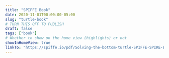 ```yaml
---
title: "SPIFFE Book"
date: 2020-11-01T00:00:00-05:00
slug: "turtle-book"
# TURN THIS OFF TO PUBLISH
draft: false
tags: ["book"]
# Whether to show on the home view (highlights) or not
showInHomeView: true
linkTo: "https://spiffe.io/pdf/Solving-the-bottom-turtle-SPIFFE-SPIRE-Book.pdf"
---
```

